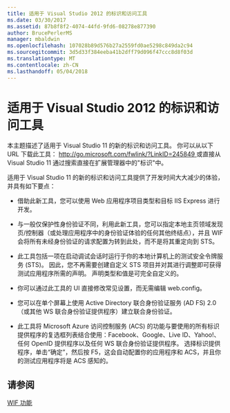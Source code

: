 ```yaml
---
title: 适用于 Visual Studio 2012 的标识和访问工具
ms.date: 03/30/2017
ms.assetid: 87b8f8f2-4074-44fd-9fd6-08278e877390
author: BrucePerlerMS
manager: mbaldwin
ms.openlocfilehash: 107028b89d576b27a2559fd0ae5298c849da2c94
ms.sourcegitcommit: 3d5d33f384eeba41b2dff79d096f47ccc8d8f03d
ms.translationtype: MT
ms.contentlocale: zh-CN
ms.lasthandoff: 05/04/2018
---
```

# <a name="identity-and-access-tool-for-visual-studio-2012"></a>适用于 Visual Studio 2012 的标识和访问工具
本主题描述了适用于 Visual Studio 11 的新的标识和访问工具。 你可以从以下 URL 下载此工具： [ http://go.microsoft.com/fwlink/?LinkID=245849 ](http://go.microsoft.com/fwlink/?LinkID=245849)或直接从 Visual Studio 11 通过搜索直接在扩展管理器中的"标识"中。  
  
 适用于 Visual Studio 11 的新的标识和访问工具提供了开发时间大大减少的体验，并具有如下要点：  
  
-   借助此新工具，您可以使用 Web 应用程序项目类型和目标 IIS Express 进行开发。  
  
-   与一般仅保护性身份验证不同，利用此新工具，您可以指定本地主页领域发现页/控制器（或处理应用程序中的身份验证体验的任何其他终结点），并且 WIF 会将所有未经身份验证的请求配置为转到此处，而不是将其重定向到 STS。  
  
-   此工具包括一项在启动调试会话时运行于你的本地计算机上的测试安全令牌服务 (STS)。 因此，您不再需要创建自定义 STS 项目并对其进行调整即可获得测试应用程序所需的声明。 声明类型和值是可完全自定义的。  
  
-   你可以通过此工具的 UI 直接修改常见设置，而无需编辑 web.config。  
  
-   您可以在单个屏幕上使用 Active Directory 联合身份验证服务 (AD FS) 2.0（或其他 WS 联合身份验证提供程序）建立联合身份验证。  
  
-   此工具将 Microsoft Azure 访问控制服务 (ACS) 的功能与要使用的所有标识提供程序的复选框列表结合使用：Facebook、Google、Live ID、Yahoo!、任何 OpenID 提供程序以及任何 WS 联合身份验证提供程序。 选择标识提供程序，单击“确定”，然后按 F5，这会自动配置你的应用程序和 ACS，并且你的测试应用程序将是 ACS 感知的。  
  
## <a name="see-also"></a>请参阅  
 [WIF 功能](../../../docs/framework/security/wif-features.md)
